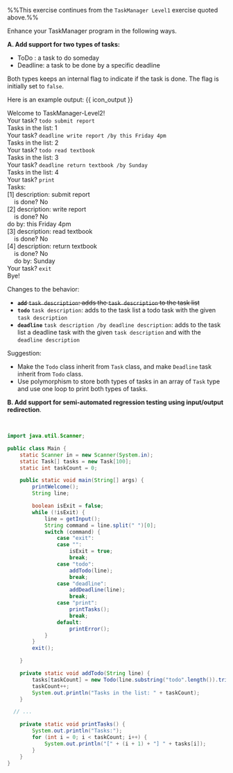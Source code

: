 <panel header="{{ icon_Q }} TaskManager Level 2 - **Use Inheritance**">
<div id="body">

<panel type="seamless" src="../../project/taskManager/q-taskManagerLevel1.md#main" header="{{ icon_prereq }} TM-L1" minimized />

%%This exercise continues from the `TaskManager Level1` exercise quoted above.%%

<div id="main">

Enhance your TaskManager program in the following ways.

**A. Add support for two types of tasks:**
  * ToDo : a task to do someday
  * Deadline: a task to be done by a specific deadline

Both types keeps an internal flag to indicate if the task is done. The flag is initially set to `false`.

Here is an example output: {{ icon_output }}

<box>
<div class="text-monospace">

Welcome to TaskManager-Level2!
<br>Your task? `todo submit report`
<br>Tasks in the list: 1
<br>Your task? `deadline write report /by this Friday 4pm`
<br>Tasks in the list: 2
<br>Your task? `todo read textbook`
<br>Tasks in the list: 3
<br>Your task? `deadline return textbook /by Sunday`
<br>Tasks in the list: 4
<br>Your task? `print`
<br>Tasks:
<br>[1] description: submit report
<br>&nbsp;&nbsp;&nbsp;&nbsp;is done? No
<br>[2] description: write report
<br>&nbsp;&nbsp;&nbsp;&nbsp;is done? No
<br>do by:  this Friday 4pm
<br>[3] description: read textbook
<br>&nbsp;&nbsp;&nbsp;&nbsp;is done? No
<br>[4] description: return textbook
<br>&nbsp;&nbsp;&nbsp;&nbsp;is done? No
<br>&nbsp;&nbsp;&nbsp;&nbsp;do by:  Sunday
<br>Your task? `exit`
<br>Bye!
</div>
</box>

Changes to the behavior:
* ~~**`add`** `task description`: adds the `task description` to the task list~~
* **`todo`** `task description`: adds to the task list a todo task with the given `task description`
* **`deadline`** `task description /by deadline description`: adds to the task list a deadline task with the given `task description` and with the `deadline description`

Suggestion:
* Make the `Todo` class inherit from `Task` class, and make `Deadline` task inherit from `Todo` class.
* Use polymorphism to store both types of tasks in an array of `Task` type and use one loop to print both types of tasks.

**B. Add support for <trigger trigger="click" for="modal:taskManagerLevel2-testingClis">semi-automated regression testing using input/output redirection</trigger>**.

<modal large title="Textbook »" id="modal:taskManagerLevel2-testingClis">
  <include src="../../../testing/testAutomation/testingTextUis/unit-inElsewhere-asFlat.md" boilerplate />
</modal>

<panel type="seamless" header="Partial solution">

```java
import java.util.Scanner;

public class Main {
    static Scanner in = new Scanner(System.in);
    static Task[] tasks = new Task[100];
    static int taskCount = 0;

    public static void main(String[] args) {
        printWelcome();
        String line;

        boolean isExit = false;
        while (!isExit) {
            line = getInput();
            String command = line.split(" ")[0];
            switch (command) {
                case "exit":
                case "":
                    isExit = true;
                    break;
                case "todo":
                    addTodo(line);
                    break;
                case "deadline":
                    addDeadline(line);
                    break;
                case "print":
                    printTasks();
                    break;
                default:
                    printError();
            }
        }
        exit();

    }

    private static void addTodo(String line) {
        tasks[taskCount] = new Todo(line.substring("todo".length()).trim());
        taskCount++;
        System.out.println("Tasks in the list: " + taskCount);
    }

  // ...

    private static void printTasks() {
        System.out.println("Tasks:");
        for (int i = 0; i < taskCount; i++) {
            System.out.println("[" + (i + 1) + "] " + tasks[i]);
        }
    }
}
```
</panel>

</div>

</div>
</panel>

